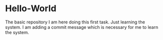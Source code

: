 # Hello-World
The basic repository
I am here doing this first task. Just learning the system.
I am adding a commit message which is necessary for me to learn the system.
